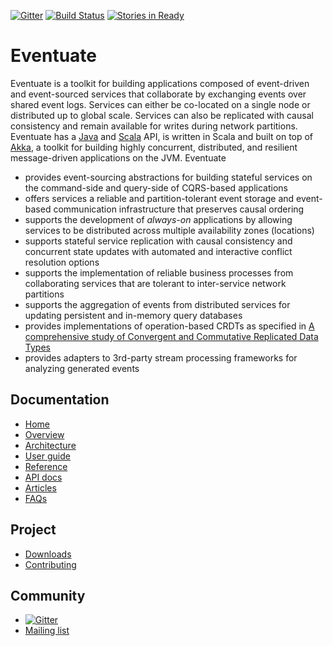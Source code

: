 [![Gitter](https://badges.gitter.im/Join%20Chat.svg)](https://gitter.im/RBMHTechnology/eventuate?utm_source=badge&utm_medium=badge&utm_campaign=pr-badge)
[![Build Status](https://travis-ci.org/RBMHTechnology/eventuate.svg?branch=master)](https://travis-ci.org/RBMHTechnology/eventuate)
[![Stories in Ready](https://badge.waffle.io/rbmhtechnology/eventuate.svg?label=ready&title=Ready)](http://waffle.io/rbmhtechnology/eventuate)

Eventuate
=========

Eventuate is a toolkit for building applications composed of event-driven and event-sourced services that collaborate by exchanging events over shared event logs. Services can either be co-located on a single node or distributed up to global scale. Services can also be replicated with causal consistency and remain available for writes during network partitions. Eventuate has a [Java](http://www.oracle.com/technetwork/java/javase/overview/index.html) and [Scala](http://www.scala-lang.org/) API, is written in Scala and built on top of [Akka](http://akka.io), a toolkit for building highly concurrent, distributed, and resilient message-driven applications on the JVM. Eventuate

- provides event-sourcing abstractions for building stateful services on the command-side and query-side of CQRS-based applications
- offers services a reliable and partition-tolerant event storage and event-based communication infrastructure that preserves causal ordering
- supports the development of *always-on* applications by allowing services to be distributed across multiple availability zones (locations)
- supports stateful service replication with causal consistency and concurrent state updates with automated and interactive conflict resolution options
- supports the implementation of reliable business processes from collaborating services that are tolerant to inter-service network partitions
- supports the aggregation of events from distributed services for updating persistent and in-memory query databases
- provides implementations of operation-based CRDTs as specified in [A comprehensive study of Convergent and Commutative Replicated Data Types](http://hal.upmc.fr/file/index/docid/555588/filename/techreport.pdf)
- provides adapters to 3rd-party stream processing frameworks for analyzing generated events

Documentation
-------------

- [Home](http://rbmhtechnology.github.io/eventuate/)
- [Overview](http://rbmhtechnology.github.io/eventuate/overview.html)
- [Architecture](http://rbmhtechnology.github.io/eventuate/architecture.html)
- [User guide](http://rbmhtechnology.github.io/eventuate/user-guide.html)
- [Reference](http://rbmhtechnology.github.io/eventuate/reference.html)
- [API docs](http://rbmhtechnology.github.io/eventuate/latest/api/index.html)
- [Articles](http://rbmhtechnology.github.io/eventuate/resources.html)
- [FAQs](http://rbmhtechnology.github.io/eventuate/faq.html)

Project
-------

- [Downloads](http://rbmhtechnology.github.io/eventuate/download.html)
- [Contributing](http://rbmhtechnology.github.io/eventuate/developers.html)

Community
---------

- [![Gitter](https://badges.gitter.im/Join%20Chat.svg)](https://gitter.im/RBMHTechnology/eventuate?utm_source=badge&utm_medium=badge&utm_campaign=pr-badge)
- [Mailing list](https://groups.google.com/forum/#!forum/eventuate)
